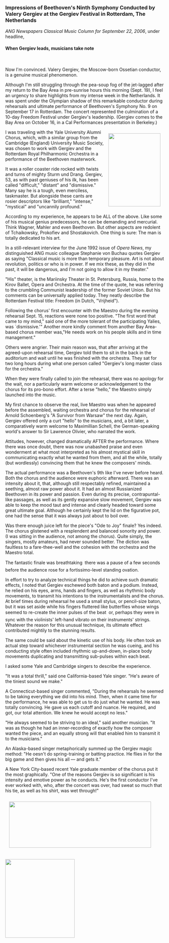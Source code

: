 <!-- MAIN TABLE -->
<tr class="table_main" >
<td class="td_center" valign="top">



<p></p>



<h3><b>Impressions of Beethoven's Ninth Symphony Conducted by Valery Gergiev at the Gergiev Festival in Rotterdam, The Netherlands</b></h3><p></p>
<i>ANG Newspapers Classical Music Column for September 22, 2006</i>, under headline, <h4>When Gergiev leads, musicians take note</h4><br /> 

<!column text> 

 <p></p>
Now I'm convinced. Valery Gergiev, the Moscow-born Ossetian conductor, is a genuine musical phenomenon. <p></p> 
Although I'm still struggling through the pea-soup fog of the jet-lagged after my return to the Bay Area in pre-sunrise hours this morning (Sept. 19), I feel an urgency to share highlights from my intense week in the Netherlands. It was spent under the Olympian shadow of this remarkable conductor during rehearsals and ultimate performance of Beethoven's Symphony No. 9 on September 17 in Rotterdam. The concert represented the culmination of a 10-day Freedom Festival under Gergiev's leadership. (Gergiev comes to the Bay Area on October 16, in a Cal Performances presentation in Berkeley.)<p></p> 


 

<img src="images/gergiev.jpg" width="165" height="231" vspace="12" hspace="12" align="right" />

I was traveling with the Yale University Alumni Chorus, which, with a similar group from the Cambridge (England) University Music Society, was chosen to work with Gergiev and the Rotterdam Royal Philharmonic Orchestra in a performance of the Beethoven masterwork. <p></p> 
 
It was a roller coaster ride rocked with twists and turns of mighty Sturm und Drang. 
 Gergiev, 53, as with past geniuses of his ilk, has been called "difficult," "distant" and "dismissive." Many say he is a tough, even merciless, taskmaster. But alongside these cants are rosier descriptors like "brilliant," "intense," "mystical" and "uncannily profound."<p></p> 
 
According to my experience, he appears to be ALL of the above. Like some of his musical genius predecessors, he can be demanding and mercurial. Think Wagner, Mahler and even Beethoven. But other aspects are redolent of Tchaikowsky, Prokofiev and Shostakovich. One thing is sure: The man is totally dedicated to his art. <p></p> 

In a still-relevant interview for the June 1992 issue of <i>Opera News</i>, my distinguished ANG music colleague Stephanie von Buchau quotes Gergiev as saying "Classical music is more than temporary pleasure. Art is not about revolution, politics or who is in power. If we mix these, as they did in the past, it will be dangerous, and I'm not going to allow it in my theater."<p></p> 
 
"His" theater, is the Mariinsky Theater in St. Petersburg, Russia, home to the Kirov Ballet, Opera and Orchestra. At the time of the quote, he was referring to the crumbling Communist leadership of the former Soviet Union. But his comments can be universally applied today. They neatly describe the Rotterdam Festival title: Freedom (in Dutch, "Vrijheid"). <p></p> 
 
Following the chorus' first encounter with the Maestro during the evening rehearsal Sept. 15, reactions were none too positive. "The first word that came to my mind," said one of the more tolerant of the participating Yalies, was `dismissive.'" Another more kindly comment from another Bay Area-based chorus member was,"He needs work on his people skills and in time management."<p></p> 
 
Others were angrier. Their main reason was, that after arriving at the agreed-upon rehearsal time, Gergiev told them to sit in the back in the auditorium and wait until he was finished with the orchestra. They sat for two long hours during what one person called "Gergiev's long master class for the orchestra."<p></p> 
 
When they were finally called to join the rehearsal, there was no apology for the wait, nor a particularly warm welcome or acknowledgement to the chorus for its pro-bono effort. After a terse "hello," the Maestro simply launched into the music. <p></p> 
 
My first chance to observe the real, live Maestro was when he appeared before the assembled, waiting orchestra and chorus for the rehearsal of Arnold Schoenberg's "A Survivor from Warsaw" the next day. Again, Gergiev offered only a curt "hello" to the musicians, and, a bit later, a comparatively warm welcome to Maximillian Schell, the German-speaking world's answer to Sir Lawrence Olivier, who narrated the work. <p></p>
 
Attitudes, however, changed dramatically AFTER the performance. Where there was once doubt, there was now unabashed praise and even wonderment at what most interpreted as his almost mystical skill in communicating exactly what he wanted from them, and all the while, totally (but wordlessly) convincing them that he knew the composers' minds. <p></p>
 
The actual performance was a Beethoven's 9th like I've never before heard. Both the chorus and the audience were euphoric afterward. There was an intensity about it, that, although still respectably refined, maintained a seething, almost raw power about it. It had an almost Russianized Beethoven in its power and passion. Even during its precise, contrapuntal-like passages, as well as its gently expansive slow movement, Gergiev was able to keep the mood taut and intense and clearly headed toward some great ultimate goal. Although he certainly kept the lid on the figurative pot, one had the sense that it was always just about to boil over. <p></p> 
 
Was there enough juice left for the piece's "Ode to Joy" finale? 
Yes indeed. The chorus glistened with a resplendent and balanced sonority and power. (I was sitting in the audience, not among the chorus). Quite simply, the singers, mostly amateurs, had never sounded better. The diction was faultless to a fare-thee-well and the cohesion with the orchestra and the Maestro total. <p></p> 
 
The fantastic finale was breathtaking &#151; there was a pause of a few seconds before the audience rose for a fortissimo-level standing ovation. <p></p> 

In effort to try to analyze technical things he did to achieve such dramatic effects, I noted that Gergiev eschewed both baton and a podium. Instead, he relied on his eyes, arms, hands and fingers, as well as rhythmic body movements, to transmit his intentions to the instrumentalists and the chorus. At brief times during rehearsal he used a small stylus, or pencil-size baton, but it was set aside while his fingers fluttered like butterflies whose wings seemed to re-create the inner pulses of the beat &#151; or, perhaps they were in sync with the violinists' left-hand vibrato on their instruments' strings. Whatever the reason for this unusual technique, its ultimate effect contributed mightily to the stunning results. <p></p> 

The same could be said about the kinetic use of his body. He often took an actual step toward whichever instrumental section he was cueing, and his conducting style often included rhythmic up-and-down, in-place body movements duplicating and transmitting sub-pulses within each beat. <p></p> 
 
 I asked some Yale and Cambridge singers to describe the experience. <p></p> 
"It was a total thrill," said one California-based Yale singer. "He's aware of the tiniest sound we make." <p></p> 
A Connecticut-based singer commented, "During the rehearsals he seemed to be taking everything we did into his mind. Then, when it came time for the performance, he was able to get us to do just what he wanted. He was totally convincing. He gave us each cutoff and nuance. He required, and got, our total attention. We knew he would accept no less." 
<p></p> 
"He always seemed to be striving to an ideal," said another musician. "It was as though he had an inner-recording of exactly how the composer wanted the piece, and an equally strong will that enabled him to transmit it to the musicians." 
<p></p> 
 An Alaska-based singer metaphorically summed up the Gergiev magic method: "He 
oesn't do spring-training or batting practice. He flies in for the big game and then gives his all &#151; and gets it."<p></p> 
 
 A New York City-based recent Yale graduate member of the chorus put it the most graphically. "One of the reasons Gergiev is so significant is his intensity and emotive power as he conducts. He's the first conductor I've ever worked with, who, after the concert was over, had sweat so much that his tie, as well as his shirt, was wet through!"<p></p>



<img src="images/gergiev_freedom_banner.jpg" width="450" height="146" vspace="12" hspace="12" align="center" />
  

 <p></p>




<!-- LEFT TO RIGHT CELL CHANGE -->
</td><td class="td_right">

<img src="images/logos_newspaper.gif" width="220" height="248" vspace="10" /><br />



<p align="center"></p>

<!------------------- DM BANNER --------------------------------
<table width="150" cellspacing="0" cellpadding="0" border="0">
<tr>
<td bgcolor="cccccc" align="center">
<a href="http://www.dunningmarketing.com" target="new">
<img src="http://www.dunningmarketing.com/images/banner_dunning_marketing.gif" height="28" width="150" border="0"></a></td>
</tr>
<tr>
<td bgcolor="cccccc" align="center">
<font style="
font-family: trebuchet, verdana, arial, sans-serif;
font-size: 11px;
font-weight: regular;
color: #000000;
line-height: 1.4em">
High Performance websites by  <br />
<a href="http://www.dunningmarketing.com" target="new">Dunning Marketing</a><br /><br /></td>
</tr>
</table> -->

</td></tr></table> 
</td></tr></table>

<br /><br />

<img src="images/btn_articles_on.gif" height="1" width="1" />
<img src="images/btn_casestudies_on.gif" height="1" width="1" />
<img src="images/btn_cheryl_on.gif" height="1" width="1" />
<img src="images/btn_cheryl_p_on.gif" height="1" width="1" />
<img src="images/btn_clients_on.gif" height="1" width="1" />
<img src="images/btn_contact_on.gif" height="1" width="1" />
<img src="images/btn_history_on.gif" height="1" width="1" />
<img src="images/btn_home_on.gif" height="1" width="1" />
<img src="images/btn_interviews_on.gif" height="1" width="1" />
<img src="images/btn_resume_on.gif" height="1" width="1" />
<img src="images/btn_reviews_on.gif" height="1" width="1" />
<img src="images/btn_services_on.gif" height="1" width="1" />
<img src="images/btn_warner_on.gif" height="1" width="1" />
<img src="images/btn_warner_p_on.gif" height="1" width="1" />

<!-- EXTERNAL LINKS -->
<div style="position: absolute; top: -20px; left: -20px;">
<a href="http://www.dunningmarketing.com">.</a>
<a href="http://www.witnessamerica.com">.</a>
<a href="http://www.witnessamerica.com/camcorders">.</a>
<a href="http://www.ksql.com">.</a>
<a href="http://www.ascendaviation.com">.</a>
<a href="http://www.echovalleysupply.com">.</a>
<a href="http://www.northworks.net">.</a>
<a href="http://www.attainia.com">.</a>
<a href="http://www.briandunning.com">.</a>
</div>
<!-- END EXTERNAL LINKS -->

</body>
</html>
